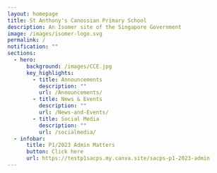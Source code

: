 ```yaml
---
layout: homepage
title: St Anthony's Canossian Primary School
description: An Isomer site of the Singapore Government
image: /images/isomer-logo.svg
permalink: /
notification: ""
sections:
  - hero:
      background: /images/CCE.jpg
      key_highlights:
        - title: Announcements
          description: ""
          url: /Announcements/
        - title: News & Events
          description: ""
          url: /News-and-Events/
        - title: Social Media
          description: ""
          url: /socialmedia/
  - infobar:
      title: P1/2023 Admin Matters
      button: Click here
      url: https://testp1sacps.my.canva.site/sacps-p1-2023-admin
---
```

